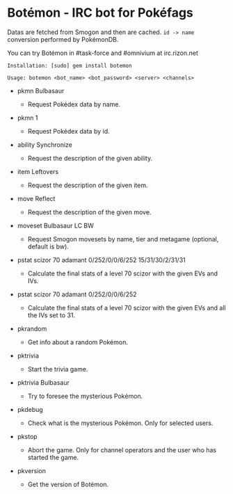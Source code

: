 # Botémon - IRC bot for Pokéfags

Datas are fetched from Smogon and then are cached. `id -> name` conversion performed by PokémonDB.

You can try Botémon in #task-force and #omnivium at irc.rizon.net


`Installation: [sudo] gem install botemon`

`Usage: botemon <bot_name> <bot_password> <server> <channels>`


- pkmn Bulbasaur
  * Request Pokédex data by name.

- pkmn 1
  * Request Pokédex data by id.

- ability Synchronize
  * Request the description of the given ability.

- item Leftovers
  * Request the description of the given item.

- move Reflect
  * Request the description of the given move.

- moveset Bulbasaur LC BW
  * Request Smogon movesets by name, tier and metagame (optional, default is bw).

- pstat scizor 70 adamant 0/252/0/0/6/252 15/31/30/2/31/31
  * Calculate the final stats of a level 70 scizor with the given EVs and IVs.

- pstat scizor 70 adamant 0/252/0/0/6/252
  * Calculate the final stats of a level 70 scizor with the given EVs and all the IVs set to 31.

- pkrandom
  * Get info about a random Pokémon.

- pktrivia
  * Start the trivia game.

- pktrivia Bulbasaur
  * Try to foresee the mysterious Pokémon.

- pkdebug
  * Check what is the mysterious Pokémon. Only for selected users.

- pkstop
  * Abort the game. Only for channel operators and the user who has started the game.

- pkversion
  * Get the version of Botémon.

